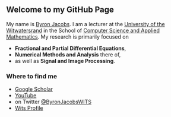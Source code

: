 
## Welcome to my GitHub Page

My name is [Byron Jacobs](https://wits.ac.za/staff/academic-a-z-listing/j/byronjacobswitsacza/). I am a lecturer at the [University of the Witwatersrand](https://wits.ac.za) in the School of [Computer Science and Applied Mathematics](https://www.wits.ac.za/csam/). My research is primarily focused on 
- **Fractional and Partial Differential Equations**, 
- **Numerical Methods and Analysis** there of, 
- as well as **Signal and Image Processing**.

### Where to find me
 - [Google Scholar](https://scholar.google.com/citations?user=HHgQJqwAAAAJ&hl=en&oi=sra)
 - [YouTube](https://www.youtube.com/user/5mjacbyr/videos)
 - on Twitter [@ByronJacobsWITS](https://twitter.com/ByronJacobsWITS)
 - [Wits Profile](https://wits.ac.za/staff/academic-a-z-listing/j/byronjacobswitsacza/)
